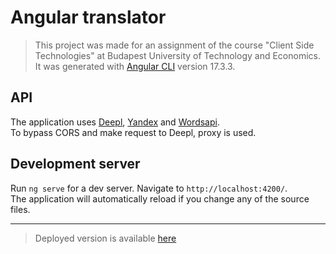 # Angular translator

> This project was made for an assignment of the course "Client Side Technologies" at Budapest University of Technology and Economics.\
It was generated with [Angular CLI](https://github.com/angular/angular-cli) version 17.3.3.

## API

The application uses [Deepl](https://www.deepl.com/en/pro-api), [Yandex](https://yandex.com/dev/translate/) and [Wordsapi](https://www.wordsapi.com/).\
To bypass CORS and make request to Deepl, proxy is used.

## Development server

Run `ng serve` for a dev server. Navigate to `http://localhost:4200/`. \
The application will automatically reload if you change any of the source files.

---

> Deployed version is available [here](https://adamchairly.github.io/translator-angular/)




